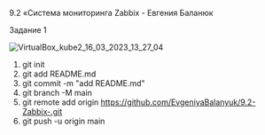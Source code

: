9.2 «Система мониторинга Zabbix - Евгения Баланюк

Задание 1

![VirtualBox_kube2_16_03_2023_13_27_04](https://user-images.githubusercontent.com/62482983/225594194-eee42d80-bd99-4f70-923e-4d16962acdf5.png)



1. git init
2. git add README.md
3. git commit -m "add README.md"
4. git branch -M main
5. git remote add origin https://github.com/EvgeniyaBalanyuk/9.2-Zabbix-.git
6. git push -u origin main 
